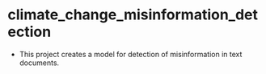 # climate_change_misinformation_detection
- This project creates a model for detection of misinformation in text documents.
